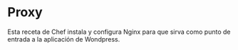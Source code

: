 # Proxy

Esta receta de Chef instala y configura Nginx para que sirva como punto de entrada a la aplicación de Wondpress.
